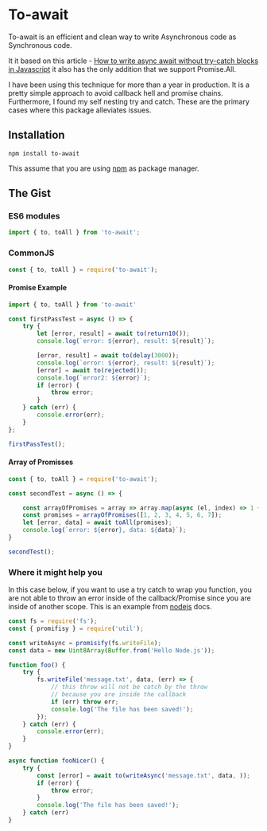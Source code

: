 # To-await

To-await is an efficient and clean way to write Asynchronous code as Synchronous code.

It it based on this article - [How to write async await without try-catch blocks in Javascript](https://blog.grossman.io/how-to-write-async-await-without-try-catch-blocks-in-javascript/) it also has the only addition that we support Promise.All.

I have been using this technique for more than a year in production. It is a pretty simple approach to avoid callback hell and promise chains. Furthermore, I found my self nesting try and catch. These are the primary cases where this package alleviates issues.

## Installation
```
npm install to-await
```

This assume that you are using [npm](www.npmjs.com) as package manager.

## The Gist

### ES6 modules

```js
import { to, toAll } from 'to-await';
```

### CommonJS
```js
const { to, toAll } = require('to-await');
```

#### Promise Example
```js
import { to, toAll } from 'to-await'

const firstPassTest = async () => {
    try {
        let [error, result] = await to(return10());
        console.log(`error: ${error}, result: ${result}`);

        [error, result] = await to(delay(3000));
        console.log(`error: ${error}, result: ${result}`);
        [error] = await to(rejected());
        console.log(`error2: ${error}`);
        if (error) {
            throw error;
        }
    } catch (err) {
        console.error(err);
    }
};

firstPassTest();
```

#### Array of Promisses
```js
const { to, toAll } = require('to-await');

const secondTest = async () => {

    const arrayOfPromises = array => array.map(async (el, index) => 1 + index);
    const promises = arrayOfPromises([1, 2, 3, 4, 5, 6, 7]);
    let [error, data] = await toAll(promises);
    console.log(`error: ${error}, data: ${data}`);
}

secondTest();
```

### Where it might help you
In this case below, if you want to use a try catch to wrap you function, you are not able to throw an error inside of the callback/Promise since you are inside of another scope.
This is an example from [nodejs](https://nodejs.org/api/fs.html#fs_fs_writefile_file_data_options_callback) docs.
```js
const fs = require('fs');
const { promifisy } = require('util');

const writeAsync = promisify(fs.writeFile);
const data = new Uint8Array(Buffer.from('Hello Node.js'));

function foo() {
    try {
        fs.writeFile('message.txt', data, (err) => {
            // this throw will not be catch by the throw
            // because you are inside the callback
            if (err) throw err;
            console.log('The file has been saved!');
        });
    } catch (err) {
        console.error(err);
    }
}

async function fooNicer() {
    try {
        const [error] = await to(writeAsync('message.txt', data, ));
        if (error) {
            throw error;
        }
        console.log('The file has been saved!');
    } catch (err)
}
```
